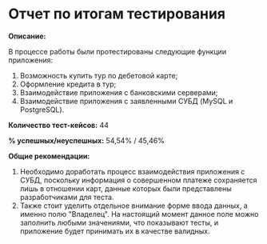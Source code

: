 # Отчет по итогам тестирования

**Описание:** 

В процессе работы были протестированы следующие функции приложения:

1) Возможность купить тур по дебетовой карте;
2) Оформление кредита в тур;
3) Взаимодействие приложения с банковскими серверами;
4) Взаимодействие приложения с заявленными СУБД (MySQL и PostgreSQL).

**Количество тест-кейсов:** 44

**% успешных/неуспешных:** 54,54% / 45,46%

**Общие рекомендации:**

1. Необходимо доработать процесс взаимодействия приложения с СУБД, поскольку информация о совершенном платеже сохраняется лишь в отношении карт, данные которых были представлены разработчиками для теста. 
2. Также стоит уделить отдельное внимание форме ввода данных, а именно полю "Владелец". На настоящий момент данное поле можно заполнить любыми значениями, что показывают тесты, и приложение будет принимать их в качестве валидных.
